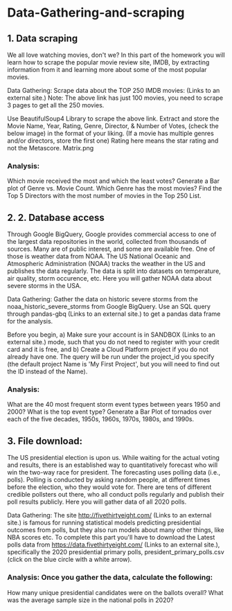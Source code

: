 # Data-Gathering-and-scraping
## 1. Data scraping

We all love watching movies, don't we? In this part of the homework you will learn how to scrape the popular movie review site, IMDB, by extracting information from it and learning more about some of the most popular movies.

Data Gathering: Scrape data about the TOP 250 IMDB movies: (Links to an external site.)
Note: The above link has just 100 movies, you need to scrape 3 pages to get all the 250 movies.

Use BeautifulSoup4 Library to scrape the above link.
Extract and store the Movie Name, Year, Rating, Genre, Director, & Number of Votes, (check the below image) in the format of your liking. (If a movie has multiple genres and/or directors, store the first one)
Rating here means the star rating and not the Metascore. 
Matrix.png

### Analysis:

Which movie received the most and which the least votes?
Generate a Bar plot of Genre vs. Movie Count. Which Genre has the most movies?
Find the Top 5 Directors with the most number of movies in the Top 250 List.

## 2. 2. Database access

Through Google BigQuery, Google provides commercial access to one of the largest data repositories in the world, collected from thousands of sources. Many are of public interest, and some are available free. One of those is weather data from NOAA. The US National Oceanic and Atmospheric Administration (NOAA) tracks the weather in the US and publishes the data regularly. The data is split into datasets on temperature, air quality, storm occurence, etc. Here you will gather NOAA data about severe storms in the USA.

Data Gathering: Gather the data on historic severe storms from the noaa_historic_severe_storms from Google BigQuery. Use an SQL query through pandas-gbq (Links to an external site.) to get a pandas data frame for the analysis.

Before you begin, a) Make sure your account is in SANDBOX (Links to an external site.) mode, such that you do not need to register with your credit card and it is free, and b) Create a Cloud Platform project if you do not already have one. The query will be run under the project_id you specify (the default project Name is 'My First Project', but you will need to find out the ID instead of the Name).

### Analysis: 

What are the 40 most frequent storm event types between years 1950 and 2000? What is the top event type?
Generate a Bar Plot of tornados over each of the five decades, 1950s, 1960s, 1970s, 1980s, and 1990s.

## 3. File download: 

The US presidential election is upon us. While waiting for the actual voting and results, there is an established way to quantitatively forecast who will win the two-way race for president. The forecasting uses polling data (i.e., polls). Polling is conducted by asking random people, at different times before the election, who they would vote for. There are tens of different credible pollsters out there, who all conduct polls regularly and publish their poll results publicly. Here you will gather data of all 2020 polls.

Data Gathering: The site http://fivethirtyeight.com/  (Links to an external site.) is famous for running statistical models predicting presidential outcomes from polls, but they also run models about many other things, like NBA scores etc. To complete this part you'll have to download the Latest polls data from https://data.fivethirtyeight.com/ (Links to an external site.), specifically the 2020 presidential primary polls, president_primary_polls.csv (click on the blue circle with a white arrow).

### Analysis: Once you gather the data, calculate the following:

How many unique presidential candidates were on the ballots overall?
What was the average sample size in the national polls in 2020?
